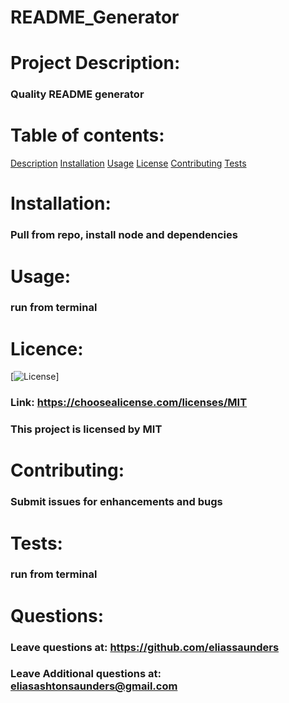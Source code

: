 # README_Generator

# Project Description:
### Quality README generator

# Table of contents:
[Description]()
[Installation](#Installation)
[Usage](#Usage)
[License]()
[Contributing]()
[Tests]()

# Installation:
### Pull from repo, install node and dependencies

# Usage:
### run from terminal

# Licence:
[![License](https://img.shields.io/badge/License-MIT-blue.svg)]
### Link: https://choosealicense.com/licenses/MIT
### This project is licensed by MIT


# Contributing:
### Submit issues for enhancements and bugs

# Tests:
### run from terminal

# Questions:
### Leave questions at: https://github.com/eliassaunders
### Leave Additional questions at: eliasashtonsaunders@gmail.com
